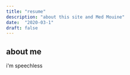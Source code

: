 ```yaml
---
title: "resume"
description: "about this site and Med Mouine"
date:  "2020-03-1"
draft: false
---
```


## about me

i'm speechless